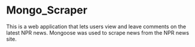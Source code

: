 # Mongo_Scraper
This is a web application that lets users view and leave comments on the latest NPR news. Mongoose was used to scrape news from the NPR news site.

